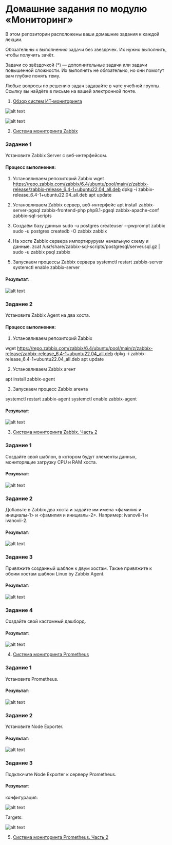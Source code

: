 # Домашние задания по модулю «Мониторинг»

В этом репозитории расположены ваши домашние задания к каждой лекции. 

Обязательны к выполнению задачи без звездочек. Их нужно выполнить, чтобы получить зачёт.

Задачи со звёздочкой (*) — дополнительные задачи или задачи повышенной сложности. Их выполнять не обязательно, но они помогут вам глубже понять тему.

Любые вопросы по решению задач задавайте в чате учебной группы. Ссылку вы найдёте в письме на вашей электронной почте.


1. [Обзор систем ИТ-мониторинга](hw-01.md)

![alt text](https://github.com/Redcorprus/8.1-IT-Monitoring/blob/main/img/img1.png)

![alt text](https://github.com/Redcorprus/8.1-IT-Monitoring/blob/main/img/img2.png)


2. [Система мониторинга Zabbix](hw-02.md)

### Задание 1 

Установите Zabbix Server с веб-интерфейсом.
#### Процесс выполнения:

1. Установливаем репозиторий Zabbix
wget https://repo.zabbix.com/zabbix/6.4/ubuntu/pool/main/z/zabbix-release/zabbix-release_6.4-1+ubuntu22.04_all.deb
dpkg -i zabbix-release_6.4-1+ubuntu22.04_all.deb
apt update 

2. Установливаем Zabbix сервер, веб-интерфейс
apt install zabbix-server-pgsql zabbix-frontend-php php8.1-pgsql zabbix-apache-conf zabbix-sql-scripts

3. Создаём базу данных 
sudo -u postgres createuser --pwprompt zabbix
sudo -u postgres createdb -O zabbix zabbix 

4. На хосте Zabbix сервера импортируруем начальную схему и данные. 
zcat /usr/share/zabbix-sql-scripts/postgresql/server.sql.gz | sudo -u zabbix psql zabbix 

5. Запускаем процессы Zabbix сервера
systemctl restart zabbix-server 
systemctl enable zabbix-server

#### Результат:

![alt text](https://github.com/Redcorprus/8.1-IT-Monitoring/blob/main/img/img3.png)


### Задание 2 

Установите Zabbix Agent на два хоста.

#### Процесс выполнения:

1. Установливаем репозиторий Zabbix

wget https://repo.zabbix.com/zabbix/6.4/ubuntu/pool/main/z/zabbix-release/zabbix-release_6.4-1+ubuntu22.04_all.deb
dpkg -i zabbix-release_6.4-1+ubuntu22.04_all.deb
apt update 

2. Установливаем Zabbix агент 

apt install zabbix-agent

3. Запускаем процесс Zabbix агента 

systemctl restart zabbix-agent
systemctl enable zabbix-agent

#### Результат:

![alt text](https://github.com/Redcorprus/8.1-IT-Monitoring/blob/main/img/img4.png)


3. [Система мониторинга Zabbix. Часть 2](hw-03.md)

### Задание 1
 
Создайте свой шаблон, в котором будут элементы данных, мониторящие загрузку CPU и RAM хоста.

#### Результат:

![alt text](https://github.com/Redcorprus/8.1-IT-Monitoring/blob/main/img/img5.png)


### Задание 2

Добавьте в Zabbix два хоста и задайте им имена <фамилия и инициалы-1> и <фамилия и инициалы-2>. Например: ivanovii-1 и ivanovii-2.

#### Результат:

![alt text](https://github.com/Redcorprus/8.1-IT-Monitoring/blob/main/img/img6.png)

### Задание 3

Привяжите созданный шаблон к двум хостам. Также привяжите к обоим хостам шаблон Linux by Zabbix Agent.

#### Результат:

![alt text](https://github.com/Redcorprus/8.1-IT-Monitoring/blob/main/img/img7.png)

### Задание 4 

Создайте свой кастомный дашборд.

#### Результат:

![alt text](https://github.com/Redcorprus/8.1-IT-Monitoring/blob/main/img/img8.png)


4. [Система мониторинга Prometheus](hw-04.md)
### Задание 1
Установите Prometheus.

#### Результат:

![alt text](https://github.com/Redcorprus/8.1-IT-Monitoring/blob/main/img/img9.png)


### Задание 2
Установите Node Exporter.

#### Результат:

![alt text](https://github.com/Redcorprus/8.1-IT-Monitoring/blob/main/img/img10.png)

### Задание 3
Подключите Node Exporter к серверу Prometheus.

#### Результат:

конфигурация:

![alt text](https://github.com/Redcorprus/8.1-IT-Monitoring/blob/main/img/img11.png)

Targets:

![alt text](https://github.com/Redcorprus/8.1-IT-Monitoring/blob/main/img/img12.png)


5. [Система мониторинга Prometheus. Часть 2](hw-05.md)
